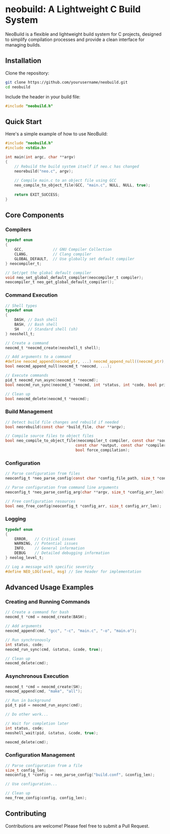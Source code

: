 # neobuild: A Lightweight C Build System

NeoBuild is a flexible and lightweight build system for C projects, designed to simplify compilation processes and provide a clean interface for managing builds.

## Installation

Clone the repository:

```bash
git clone https://github.com/yourusername/neobuild.git
cd neobuild
```

Include the header in your build file:

```c
#include "neobuild.h"
```

## Quick Start

Here's a simple example of how to use NeoBuild:

```c
#include "neobuild.h"
#include <stdio.h>

int main(int argc, char **argv)
{
    // Rebuild the build system itself if neo.c has changed
    neorebuild("neo.c", argv);
    
    // Compile main.c to an object file using GCC
    neo_compile_to_object_file(GCC, "main.c", NULL, NULL, true);
    
    return EXIT_SUCCESS;
}
```

## Core Components

### Compilers

```c
typedef enum
{
    GCC,             // GNU Compiler Collection
    CLANG,           // Clang compiler
    GLOBAL_DEFAULT,  // Use globally set default compiler
} neocompiler_t;

// Set/get the global default compiler
void neo_set_global_default_compiler(neocompiler_t compiler);
neocompiler_t neo_get_global_default_compiler();
```

### Command Execution

```c
// Shell types
typedef enum
{
    DASH, // Dash shell
    BASH, // Bash shell
    SH    // Standard shell (sh)
} neoshell_t;

// Create a command
neocmd_t *neocmd_create(neoshell_t shell);

// Add arguments to a command
#define neocmd_append(neocmd_ptr, ...) neocmd_append_null((neocmd_ptr), __VA_ARGS__, NULL)
bool neocmd_append_null(neocmd_t *neocmd, ...);

// Execute commands
pid_t neocmd_run_async(neocmd_t *neocmd);
bool neocmd_run_sync(neocmd_t *neocmd, int *status, int *code, bool print_status_desc);

// Clean up
bool neocmd_delete(neocmd_t *neocmd);
```

### Build Management

```c
// Detect build file changes and rebuild if needed
bool neorebuild(const char *build_file, char **argv);

// Compile source files to object files
bool neo_compile_to_object_file(neocompiler_t compiler, const char *source, 
                               const char *output, const char *compiler_flags, 
                               bool force_compilation);
```

### Configuration

```c
// Parse configuration from files
neoconfig_t *neo_parse_config(const char *config_file_path, size_t *config_arr_len);

// Parse configuration from command line arguments
neoconfig_t *neo_parse_config_arg(char **argv, size_t *config_arr_len);

// Free configuration resources
bool neo_free_config(neoconfig_t *config_arr, size_t config_arr_len);
```

### Logging

```c
typedef enum
{
    ERROR,   // Critical issues
    WARNING, // Potential issues 
    INFO,    // General information
    DEBUG    // Detailed debugging information
} neolog_level_t;

// Log a message with specific severity
#define NEO_LOG(level, msg) // See header for implementation
```

## Advanced Usage Examples

### Creating and Running Commands

```c
// Create a command for bash
neocmd_t *cmd = neocmd_create(BASH);

// Add arguments
neocmd_append(cmd, "gcc", "-c", "main.c", "-o", "main.o");

// Run synchronously
int status, code;
neocmd_run_sync(cmd, &status, &code, true);

// Clean up
neocmd_delete(cmd);
```

### Asynchronous Execution

```c
neocmd_t *cmd = neocmd_create(SH);
neocmd_append(cmd, "make", "all");

// Run in background
pid_t pid = neocmd_run_async(cmd);

// Do other work...

// Wait for completion later
int status, code;
neoshell_wait(pid, &status, &code, true);

neocmd_delete(cmd);
```

### Configuration Management

```c
// Parse configuration from a file
size_t config_len;
neoconfig_t *config = neo_parse_config("build.conf", &config_len);

// Use configuration...

// Clean up
neo_free_config(config, config_len);
```

## Contributing

Contributions are welcome! Please feel free to submit a Pull Request.